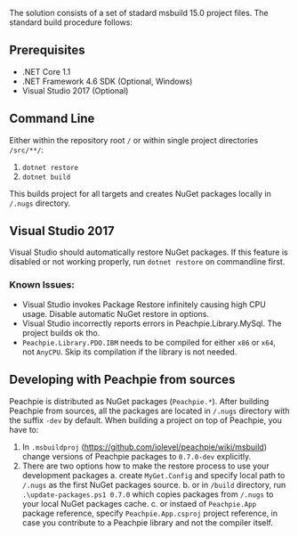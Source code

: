 The solution consists of a set of stadard msbuild 15.0 project files. The standard build procedure follows:

## Prerequisites

- .NET Core 1.1
- .NET Framework 4.6 SDK (Optional, Windows)
- Visual Studio 2017 (Optional)

## Command Line

Either within the repository root `/` or within single project directories `/src/**/`:

1. `dotnet restore`
2. `dotnet build`

This builds project for all targets and creates NuGet packages locally in `/.nugs` directory.

## Visual Studio 2017

Visual Studio should automatically restore NuGet packages. If this feature is disabled or not working properly, run `dotnet restore` on commandline first.

### Known Issues:

- Visual Studio invokes Package Restore infinitely causing high CPU usage. Disable automatic NuGet restore in options.
- Visual Studio incorrectly reports errors in Peachpie.Library.MySql. The project builds ok tho.
- `Peachpie.Library.PDO.IBM` needs to be compiled for either `x86` or `x64`, not `AnyCPU`. Skip its compilation if the library is not needed.

## Developing with Peachpie from sources

Peachpie is distributed as NuGet packages (`Peachpie.*`). After building Peachpie from sources, all the packages are located in `/.nugs` directory with the suffix `-dev` by default. When building a project on top of Peachpie, you have to:

1. In `.msbuildproj` (https://github.com/iolevel/peachpie/wiki/msbuild) change versions of Peachpie packages to `0.7.0-dev` explicitly.
2. There are two options how to make the restore process to use your development packages
   a. create `MyGet.Config` and specify local path to `/.nugs` as the first NuGet packages source.
   b. or in `/build` directory, run `.\update-packages.ps1 0.7.0` which copies packages from `/.nugs` to your local NuGet packages cache.
   c. or instaed of `Peachpie.App` package reference, specify `Peachpie.App.csproj` project reference, in case you contribute to a Peachpie library and not the compiler itself.
   
